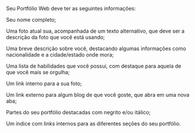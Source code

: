 Seu Portfólio Web deve ter as seguintes informações:

Seu nome completo;

Uma foto atual sua, acompanhada de um texto alternativo, que deve ser a descrição da foto que você está usando;

Uma breve descrição sobre você, destacando algumas informações como nacionalidade e a cidade/estado onde mora;

Uma lista de habilidades que você possui, com destaque para aquela de que você mais se orgulha;

Um link interno para a sua foto;

Um link externo para algum blog de que você goste, que abra em uma nova aba;

Partes do seu portfólio destacadas com negrito e/ou itálico;

Um índice com links internos para as diferentes seções do seu portfólio.